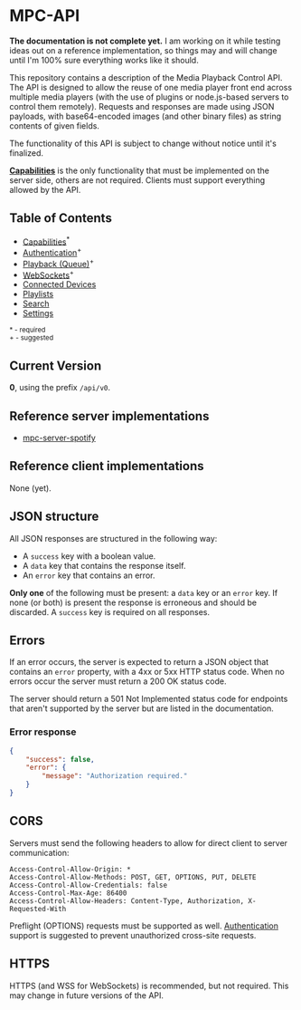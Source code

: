 # MPC-API

**The documentation is not complete yet.** I am working on it while testing ideas out on a reference implementation, so things may and will change until I'm 100% sure everything works like it should.

This repository contains a description of the Media Playback Control API. The API is designed to allow the reuse of one media player front end across multiple media players (with the use of plugins or node.js-based servers to control them remotely). Requests and responses are made using JSON payloads, with base64-encoded images (and other binary files) as string contents of given fields.

The functionality of this API is subject to change without notice until it's finalized.

[**Capabilities**](Capabilities) is the only functionality that must be implemented on the server side, others are not required. Clients must support everything allowed by the API.

## Table of Contents

- [Capabilities](Capabilities)<sup>*</sup>
- [Authentication](Authentication)<sup>+</sup>
- [Playback (Queue)](Playback)<sup>+</sup>
- [WebSockets](WebSockets)<sup>+</sup>
- [Connected Devices](Connected%20Devices)
- [Playlists](Playlists)
- [Search](Search)
- [Settings](Settings)

<sup>* - required</sup>  
<sup>+ - suggested</sup>

## Current Version

**0**, using the prefix `/api/v0`.

## Reference server implementations

* [mpc-server-spotify](https://github.com/mat-sz/mpc-server-spotify)

## Reference client implementations

None (yet).

## JSON structure

All JSON responses are structured in the following way:

- A `success` key with a boolean value.
- A `data` key that contains the response itself.
- An `error` key that contains an error.

**Only one** of the following must be present: a `data` key or an `error` key. If none (or both) is present the response is erroneous and should be discarded. A `success` key is required on all responses.

## Errors

If an error occurs, the server is expected to return a JSON object that contains an `error` property, with a 4xx or 5xx HTTP status code. When no errors occur the server must return a 200 OK status code.

The server should return a 501 Not Implemented status code for endpoints that aren't supported by the server but are listed in the documentation.

### Error response

```json
{
    "success": false,
    "error": {
        "message": "Authorization required."
    }
}
```

## CORS

Servers must send the following headers to allow for direct client to server communication:

```
Access-Control-Allow-Origin: *
Access-Control-Allow-Methods: POST, GET, OPTIONS, PUT, DELETE
Access-Control-Allow-Credentials: false
Access-Control-Max-Age: 86400
Access-Control-Allow-Headers: Content-Type, Authorization, X-Requested-With
```

Preflight (OPTIONS) requests must be supported as well. [Authentication](Authentication) support is suggested to prevent unauthorized cross-site requests.

## HTTPS

HTTPS (and WSS for WebSockets) is recommended, but not required. This may change in future versions of the API.